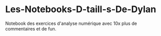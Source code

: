 # Les-Notebooks-D-taill-s-De-Dylan
Notebook des exercices d'analyse numérique avec 10x plus de commentaires et de fun.
